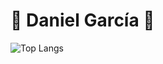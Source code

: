 # :jigsaw: Daniel García :jigsaw: 


![Top Langs](https://github-readme-stats.vercel.app/api/top-langs/?username=danieldaga&theme=tokyonight)
